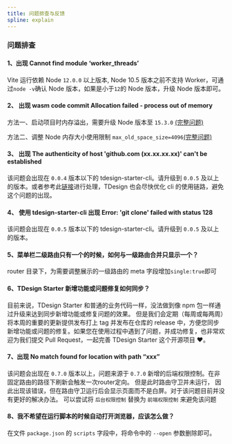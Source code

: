 ```yaml
---
title: 问题排查与反馈
spline: explain
---
```


### 问题排查

#### 1、出现 Cannot find module ‘worker_threads’

Vite 运行依赖 Node `12.0.0` 以上版本, Node 10.5 版本之前不支持 Worker，可通过`node -v`确认 Node 版本，如果是小于`12`的 Node 版本，升级 Node 版本即可。

#### 2、 出现 wasm code commit Allocation failed - process out of memory

方法一、启动项目时内存溢出，需要升级 Node 版本至 `15.3.0` [(完整问题)](https://stackoverflow.com/questions/48387040/how-do-i-determine-the-correct-max-old-space-size-for-node-js)

方法二、调整 Node 内存大小使用限制
`max_old_space_size=4096`[(完整问题)](https://segmentfault.com/a/1190000010437948)

#### 3、 出现 The authenticity of host 'github.com (xx.xx.xx.xx)' can't be established

该问题会出现在 `0.0.4` 版本以下的 tdesign-starter-cli。请升级到 `0.0.5` 及以上的版本。或者参考此[链接](https://stackoverflow.com/questions/18710120/the-authenticity-of-host-github-com-192-30-252-128-cant-be-established)进行处理，TDesign 也会尽快优化 cli 的使用链路，避免这个问题的出现。

#### 4、 使用 tdesign-starter-cli 出现 Error: 'git clone' failed with status 128

该问题会出现在 `0.0.5` 版本以下的 tdesign-starter-cli。请升级到 `0.0.5` 及以上的版本。

#### 5、菜单栏二级路由只有一个的时候，如何与一级路由合并只显示一个？

router 目录下，为需要调整展示的一级路由的 meta 字段增加`single:true`即可

#### 6、TDesign Starter 新增功能或问题修复如何同步？

目前来说，TDesign Starter 和普通的业务代码一样，没法做到像 npm 包一样通过升级来达到同步新增功能或修复问题的效果。
但是我们会定期（每周或每两周）将本周的重要的更新提供发布打上 tag 并发布在仓库的 release 中，方便您同步新增功能或问题的修复。如果您在使用过程中遇到了问题，并成功修复，也非常欢迎为我们提交 Pull Request，一起完善 TDesign Starter 这个开源项目 ❤。

#### 7、出现 No match found for location with path “xxx”

该问题会出现在 `0.7.0` 版本以上，问题来源于 `0.7.0` 新增的后端权限控制。在非固定路由的路径下刷新会触发一次router定向。
但是此时路由守卫并未运行， 因此出现该错误，但在路由守卫运行后会显示页面而不是白屏。对于该问题目前并没有更好的解决办法。
可以尝试将 `后台权限控制` 替换为 `前端权限控制` 来避免该问题

#### 8、我不希望在运行脚本的时候自动打开浏览器，应该怎么做？

在文件 `package.json` 的 `scripts` 字段中，将命令中的 `--open` 参数删除即可。

<br/>
